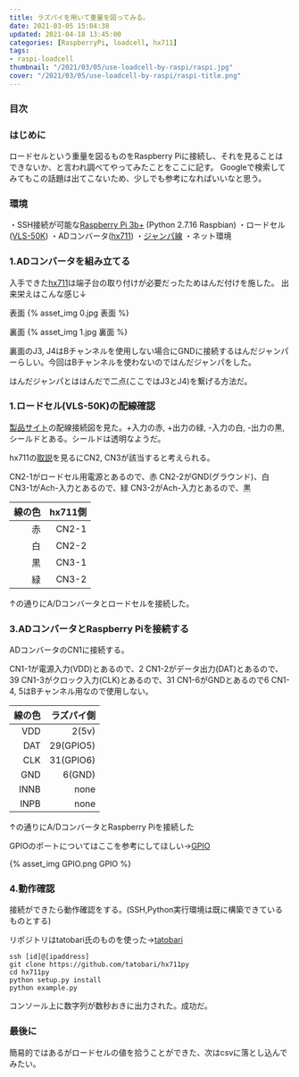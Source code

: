 ```yaml
---
title: ラズパイを用いて重量を図ってみる。
date: 2021-03-05 15:04:38
updated: 2021-04-18 13:45:00
categories: [RaspberryPi, loadcell, hx711]
tags: 
- raspi-loadcell
thumbnail: "/2021/03/05/use-loadcell-by-raspi/raspi.jpg"
cover: "/2021/03/05/use-loadcell-by-raspi/raspi-title.png"
---
```


### 目次
<!-- toc -->

### はじめに
ロードセルという重量を図るものをRaspberry Piに接続し、それを見ることはできないか、と言われ調べてやってみたことをここに記す。
Googleで検索してみてもこの話題は出てこないため、少しでも参考になればいいなと思う。

### 環境

・SSH接続が可能な[Raspberry Pi 3b+](https://www.raspberrypi.org/products/raspberry-pi-3-model-b-plus/) (Python 2.7.16 Raspbian)
・ロードセル([VLS-50K](https://www.valcom.co.jp/product/lc/vls/))
・ADコンバータ([hx711](https://akizukidenshi.com/catalog/g/gK-12370/))
・[ジャンパ線](https://akizukidenshi.com/catalog/g/gC-08934/)
・ネット環境

<!-- more -->
### 1.ADコンバータを組み立てる

入手できた[hx711](https://akizukidenshi.com/catalog/g/gK-12370/)は端子台の取り付けが必要だったためはんだ付けを施した。
出来栄えはこんな感じ↓

表面
{% asset_img 0.jpg 表面 %}

裏面
{% asset_img 1.jpg 裏面 %}

裏面のJ3, J4はBチャンネルを使用しない場合にGNDに接続するはんだジャンパーらしい。今回はBチャンネルを使わないのではんだジャンパをした。

はんだジャンパとははんだで二点(ここではJ3とJ4)を繋げる方法だ。

### 1.ロードセル(VLS-50K)の配線確認
[製品サイト](https://www.valcom.co.jp/product/lc/vls/)の配線接続図を見た。+入力の赤, +出力の緑, -入力の白, -出力の黒, シールドとある。シールドは透明なようだ。

hx711の[取説](https://akizukidenshi.com/download/ds/akizuki/ae-hx711-sip_20190607.pdf)を見るにCN2, CN3が該当すると考えられる。

CN2-1がロードセル用電源とあるので、赤
CN2-2がGND(グラウンド)、白
CN3-1がAch-入力とあるので、緑
CN3-2がAch-入力とあるので、黒

|線の色|hx711側|
|---:|---:|
|赤|CN2-1|
|白|CN2-2| 
|黒|CN3-1|
|緑|CN3-2|

↑の通りにA/Dコンバータとロードセルを接続した。

### 3.ADコンバータとRaspberry Piを接続する

ADコンバータのCN1に接続する。

CN1-1が電源入力(VDD)とあるので、2
CN1-2がデータ出力(DAT)とあるので、39
CN1-3がクロック入力(CLK)とあるので、31
CN1-6がGNDとあるので6
CN1-4, 5はBチャンネル用なので使用しない。

|線の色|ラズパイ側|
|---:|---:|
|VDD|2(5v)|
|DAT|29(GPIO5)|
|CLK|31(GPIO6)|
|GND|6(GND)|
|INNB|none|
|INPB|none|

↑の通りにA/DコンバータとRaspberry Piを接続した

GPIOのポートについてはここを参考にしてほしい→[GPIO](https://www.raspberrypi.org/documentation/usage/gpio/)

{% asset_img GPIO.png GPIO %}

### 4.動作確認

接続ができたら動作確認をする。(SSH,Python実行環境は既に構築できているものとする)

リポジトリはtatobari氏のものを使った→[tatobari](https://github.com/tatobari/hx711py)

```console
ssh [id]@[ipaddress]
git clone https://github.com/tatobari/hx711py
cd hx711py
python setup.py install
python example.py
```

コンソール上に数字列が数秒おきに出力された。成功だ。

### 最後に

簡易的ではあるがロードセルの値を拾うことができた、次はcsvに落とし込んでみたい。